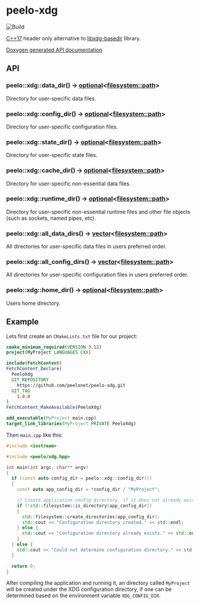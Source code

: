 # peelo-xdg

![Build](https://github.com/peelonet/peelo-xdg/workflows/Build/badge.svg)

[C++17] header only alternative to [libxdg-basedir] library.

[Doxygen generated API documentation](https://peelonet.github.io/peelo-xdg/)

## API

### peelo::xdg::data_dir() -> [optional]\<[filesystem::path]\>

Directory for user-specific data files.

### peelo::xdg::config_dir() -> [optional]\<[filesystem::path]\>

Directory for user-specific configuration files.

### peelo::xdg::state_dir() -> [optional]\<[filesystem::path]\>

Directory for user-specific state files.

### peelo::xdg::cache_dir() -> [optional]\<[filesystem::path]\>

Directory for user-specific non-essential data files.

### peelo::xdg::runtime_dir() -> [optional]\<[filesystem::path]\>

Directory for user-specific non-essential runtime files and other file objects
(such as sockets, named pipes, etc).

### peelo::xdg::all_data_dirs() -> [vector]\<[filesystem::path]\>

All directories for user-specific data files in users preferred order.

### peelo::xdg::all_config_dirs() -> [vector]\<[filesystem::path]\>

All directories for user-specific configuration files in users preferred order.

### peelo::xdg::home_dir() -> [optional]\<[filesystem::path]\>

Users home directory.

## Example

Lets first create an `CMakeLists.txt` file for our project:

```cmake
cmake_minimum_required(VERSION 3.12)
project(MyProject LANGUAGES CXX)

include(FetchContent)
FetchContent_Declare(
  PeeloXdg
  GIT_REPOSITORY
    https://github.com/peelonet/peelo-xdg.git
  GIT_TAG
    1.0.0
)
FetchContent_MakeAvailable(PeeloXdg)

add_executable(MyProject main.cpp)
target_link_libraries(MyProject PRIVATE PeeloXdg)
```

Then `main.cpp` like this:

```c++
#include <iostream>

#include <peelo/xdg.hpp>

int main(int argc, char** argv)
{
  if (const auto config_dir = peelo::xdg::config_dir())
  {
    const auto app_config_dir = *config_dir / "MyProject";

    // Create application config directory, if it does not already exist.
    if (!std::filesystem::is_directory(app_config_dir))
    {
      std::filesystem::create_directories(app_config_dir);
      std::cout << "Configuration directory created." << std::endl;
    } else {
      std::cout << "Configuration directory already exists." << std::endl;
    }
  } else {
    std::cout << "Could not determine configuration directory." << std::endl;
  }

  return 0;
}
```

After compiling the application and running it, an directory called `MyProject`
will be created under the XDG configuration directory, if one can be
determined based on the environment variable `XDG_CONFIG_DIR`.

[C++17]: https://en.cppreference.com/w/cpp/17
[libxdg-basedir]: https://github.com/devnev/libxdg-basedir
[optional]: https://en.cppreference.com/w/cpp/utility/optional
[filesystem::path]: https://en.cppreference.com/w/cpp/filesystem/path
[vector]: https://en.cppreference.com/w/cpp/container/vector
